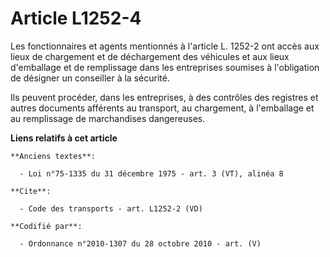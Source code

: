 # Article L1252-4

Les fonctionnaires et agents mentionnés à l'article L. 1252-2 ont accès aux lieux de chargement et de déchargement des
véhicules et aux lieux d'emballage et de remplissage dans les entreprises soumises à l'obligation de désigner un conseiller à
la sécurité. 

Ils peuvent procéder, dans les entreprises, à des contrôles des registres et autres documents afférents au transport, au
chargement, à l'emballage et au remplissage de marchandises dangereuses.

**Liens relatifs à cet article**

	**Anciens textes**:

	  - Loi n°75-1335 du 31 décembre 1975 - art. 3 (VT), alinéa 8

	**Cite**:

	  - Code des transports - art. L1252-2 (VD)

	**Codifié par**:

	  - Ordonnance n°2010-1307 du 28 octobre 2010 - art. (V)
